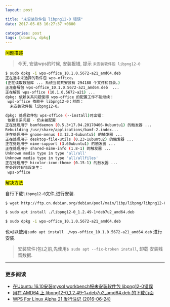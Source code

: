 ```yaml
---
layout: post

title: "未安装软件包 libpng12-0 错误"
date: 2017-05-03 16:27:37 +0800

categories: post
tags: [ubuntu, dpkg]
---
```


<mark>问题描述</mark>

>今天, 安装wps的时候, 安装报错, 提示 `未安装软件包 libpng12-0`

```bash
$ sudo dpkg -i wps-office_10.1.0.5672-a21_amd64.deb
正在选中未选择的软件包 wps-office。
(正在读取数据库 ... 系统当前共安装有 294188 个文件和目录。)
正准备解包 wps-office_10.1.0.5672-a21_amd64.deb  ...
正在解包 wps-office (10.1.0.5672~a21) ...
dpkg: 依赖关系问题使得 wps-office 的配置工作不能继续：
 wps-office 依赖于 libpng12-0；然而：
  未安装软件包 libpng12-0。

dpkg: 处理软件包 wps-office (--install)时出错：
 依赖关系问题 - 仍未被配置
正在处理用于 bamfdaemon (0.5.3+17.04.20170406-0ubuntu1) 的触发器 ...
Rebuilding /usr/share/applications/bamf-2.index...
正在处理用于 gnome-menus (3.13.3-6ubuntu5) 的触发器 ...
正在处理用于 desktop-file-utils (0.23-1ubuntu2) 的触发器 ...
正在处理用于 mime-support (3.60ubuntu1) 的触发器 ...
正在处理用于 shared-mime-info (1.8-1) 的触发器 ...
Unknown media type in type 'all/all'
Unknown media type in type 'all/allfiles'
正在处理用于 hicolor-icon-theme (0.15-1) 的触发器 ...
在处理时有错误发生：
 wps-office
```

<mark>解决方法</mark>

自行下载`libpng12-0`文件,进行安装.

```bash
$ wget http://ftp.cn.debian.org/debian/pool/main/libp/libpng/libpng12-0_1.2.49-1+deb7u2_amd64.deb

$ sudo apt install ./libpng12-0_1.2.49-1+deb7u2_amd64.deb

$ sudo dpkg -i wps-office_10.1.0.5672-a21_amd64.deb
```
也可以使用`sudo apt install ./wps-office_10.1.0.5672-a21_amd64.deb` 进行安装.

>安装软件(包)之前,先使用`$ sudo apt --fix-broken install`, 卸载 安装残留数据.

---
### 更多阅读
- [在Ubuntu 16.10安装mysql workbench报未安装软件包 libpng12-0错误](http://www.cnblogs.com/wghao/p/6058525.html)
- [用在 AMD64 上 libpng12-0_1.2.49-1+deb7u2_amd64.deb 的下载页面](https://packages.debian.org/zh-cn/wheezy/amd64/libpng12-0/download)
- [WPS For Linux Alpha 21 发行注记 (2016-06-24)](http://community.wps.cn/download/)
